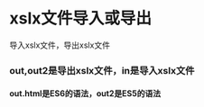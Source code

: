 # xslx文件导入或导出
导入xslx文件，导出xslx文件

### out,out2是导出xslx文件，in是导入xslx文件
#### out.html是ES6的语法，out2是ES5的语法

